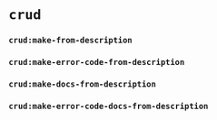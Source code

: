 # `crud`

### `crud:make-from-description`
### `crud:make-error-code-from-description`
### `crud:make-docs-from-description`
### `crud:make-error-code-docs-from-description`


